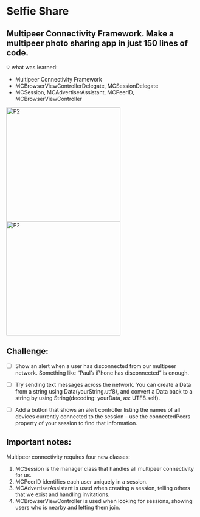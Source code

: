 # Selfie Share

## Multipeer Connectivity Framework. Make a multipeer photo sharing app in just 150 lines of code.

💡 what was learned:

- Multipeer Connectivity Framework
- MCBrowserViewControllerDelegate, MCSessionDelegate
- MCSession, MCAdvertiserAssistant, MCPeerID, MCBrowserViewController

<img width="300" alt="P2" src="https://sun9-46.userapi.com/impg/nvsYmV5kWHFK_rUCPjRiSxtllYKM2gGdumn97Q/vDbOKFjmsNo.jpg?size=996x2160&quality=95&sign=0b887cdc56a1fb2f1476b27caf680ffb&type=album"> <img width="300" alt="P2" src="https://sun9-7.userapi.com/impg/iL4sGApg8QsJBakQv0SwaH0Pue4Ji7u69mq2vQ/5MD1VglqQpc.jpg?size=996x2160&quality=95&sign=e8d65f5b5b41c2cbfcc122e0d98e273e&type=album"> 

## Challenge:

- [ ] Show an alert when a user has disconnected from our multipeer network. Something like “Paul’s iPhone has disconnected” is enough.
- [ ] Try sending text messages across the network. You can create a Data from a string using Data(yourString.utf8), and convert a Data back to a string by using String(decoding: yourData, as: UTF8.self).
- [ ] Add a button that shows an alert controller listing the names of all devices currently connected to the session – use the connectedPeers property of your session to find that information.






## Important notes:

Multipeer connectivity requires four new classes:

1) MCSession is the manager class that handles all multipeer connectivity for us.
2) MCPeerID identifies each user uniquely in a session.
3) MCAdvertiserAssistant is used when creating a session, telling others that we exist and handling invitations.
4) MCBrowserViewController is used when looking for sessions, showing users who is nearby and letting them join.

